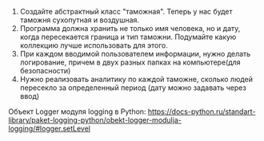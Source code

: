 1. Создайте абстрактный класс "таможная". Теперь у нас будет таможня сухопутная и воздушная.
2. Программа должна хранить не только имя человека, но и дату, когда пересекается граница
и тип таможни. Подумайте какую коллекцию лучше использовать для этого.
3. При каждом вводимой пользователем информации, нужно делать логирование, причем в двух разных
папках на компьютере(для безопасности)
3. Нужно реализовать аналитику по каждой таможне, сколько людей пересекло за определенный период
(дату можно задавать через ввод)

Объект Logger модуля logging в Python: https://docs-python.ru/standart-library/paket-logging-python/obekt-logger-modulja-logging/#logger.setLevel
